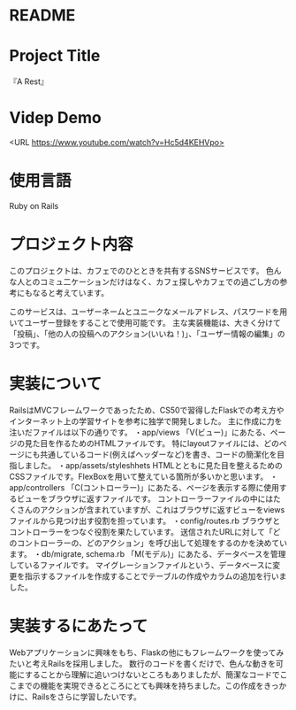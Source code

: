 # README

# Project Title
『A Rest』

# Videp Demo
<URL https://www.youtube.com/watch?v=Hc5d4KEHVpo>

# 使用言語
Ruby on Rails

# プロジェクト内容
このプロジェクトは、カフェでのひとときを共有するSNSサービスです。
色んな人とのコミュ二ケーションだけはなく、カフェ探しやカフェでの過ごし方の参考にもなると考えています。

このサービスは、ユーザーネームとユニークなメールアドレス、パスワードを用いてユーザー登録をすることで使用可能です。
主な実装機能は、大きく分けて「投稿」、「他の人の投稿へのアクション(いいね！)」、「ユーザー情報の編集」の3つです。

# 実装について
RailsはMVCフレームワークであったため、CS50で習得したFlaskでの考え方やインターネット上の学習サイトを参考に独学で開発しました。
主に作成に力を注いだファイルは以下の通りです。
・app/views
「V(ビュー)」にあたる、ページの見た目を作るためのHTMLファイルです。
特にlayoutファイルには、どのページにも共通しているコード(例えばヘッダーなど)を書き、コードの簡潔化を目指しました。
・app/assets/styleshhets
HTMLとともに見た目を整えるためのCSSファイルです。FlexBoxを用いて整えている箇所が多いかと思います。
・app/controllers
「C(コントローラー)」にあたる、ページを表示する際に使用するビューをブラウザに返すファイルです。
コントローラーファイルの中にはたくさんのアクションが含まれていますが、これはブラウザに返すビューをviewsファイルから見つけ出す役割を担っています。
・config/routes.rb
ブラウザとコントローラーをつなぐ役割を果たしています。
送信されたURLに対して「どのコントローラーの、どのアクション」を呼び出して処理をするのかを決めています。
・db/migrate, schema.rb
「M(モデル)」にあたる、データベースを管理しているファイルです。
マイグレーションファイルという、データベースに変更を指示するファイルを作成することでテーブルの作成やカラムの追加を行いました。

# 実装するにあたって
Webアプリケーションに興味をもち、Flaskの他にもフレームワークを使ってみたいと考えRailsを採用しました。
数行のコードを書くだけで、色んな動きを可能にすることから理解に追いつけないところもありましたが、簡潔なコードでここまでの機能を実現できるところにとても興味を持ちました。この作成をきっかけに、Railsをさらに学習したいです。